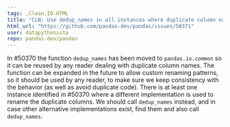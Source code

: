 ```yaml
---
tags: ,Clean,IO-HTML
title: "CLN: Use dedup_names in all instances where duplicate column names are renamed"
html_url: "https://github.com/pandas-dev/pandas/issues/50371"
user: datapythonista
repo: pandas-dev/pandas
---
```


In #50370 the function `dedup_names` has been moved to `pandas.io.common` so it can be reused by any reader dealing with duplicate column names. The function can be expanded in the future to allow custom renaming patterns, so it should be used by any reader, to make sure we keep consistency with the behavior (as well as avoid duplicate code). There is at least one instance identified in #50370 where a different implementation is used to rename the duplicate columns. We should call `dedup_names` instead, and in case other alternative implementations exist, find them and also call `dedup_names`.